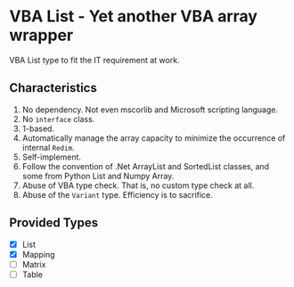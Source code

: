 # VBA List - Yet another VBA array wrapper

VBA List type to fit the IT requirement at work.

## Characteristics

1. No dependency. Not even mscorlib and Microsoft scripting language.
2. No `interface` class.
3. 1-based.
4. Automatically manage the array capacity to minimize the occurrence of internal `Redim`.
5. Self-implement.
6. Follow the convention of .Net ArrayList and SortedList classes, and some from Python List and Numpy Array. 
7. Abuse of VBA type check. That is, no custom type check at all.
8. Abuse of the `Variant` type. Efficiency is to sacrifice.

## Provided Types

- [x] List
- [x] Mapping
- [ ] Matrix
- [ ] Table
